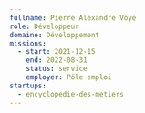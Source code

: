 ```yaml
---
fullname: Pierre Alexandre Voye
role: Développeur
domaine: Développement
missions:
  - start: 2021-12-15
    end: 2022-08-31
    status: service
    employer: Pôle emploi
startups:
  - encyclopedie-des-metiers
---
```


